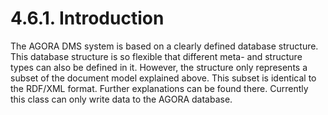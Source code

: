 # 4.6.1. Introduction

The AGORA DMS system is based on a clearly defined database structure. This database structure is so flexible that different meta- and structure types can also be defined in it. However, the structure only represents a subset of the document model explained above. This subset is identical to the RDF/XML format. Further explanations can be found there. Currently this class can only write data to the AGORA database.

